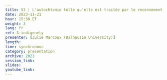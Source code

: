 ```yaml
---
title: S3 | L'autochtonie telle qu'elle est traitée par le recensement de 2021 - C'est VRAIMENT compliqué
date: 2023-11-21
hour: 15:30 ET
weight: 3
lang: fr
ref: 3-indigenety
presenter: [Julie Marcoux (Dalhousie University)]
length:
time: synchronous
category: presentation
archive: 2023
session_link:
slides:
youtube_link:
---
```

